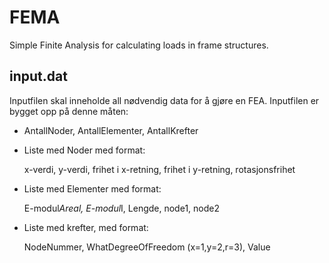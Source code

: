 # FEMA


Simple Finite  Analysis for calculating loads in frame structures.


## input.dat
Inputfilen skal inneholde all nødvendig data for å gjøre en FEA. Inputfilen er bygget opp på denne måten:

* AntallNoder, AntallElementer, AntallKrefter
* Liste med Noder med format: 

	x-verdi, y-verdi, frihet i x-retning, frihet i y-retning, rotasjonsfrihet
	
* Liste med Elementer med format:

	E-modul*Areal, E-modul*I, Lengde, node1, node2
	
* Liste med krefter, med format:
	
	NodeNummer, WhatDegreeOfFreedom (x=1,y=2,r=3), Value 
	
	
